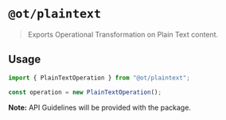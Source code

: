 # `@ot/plaintext`

> Exports Operational Transformation on Plain Text content.

## Usage

```ts
import { PlainTextOperation } from "@ot/plaintext";

const operation = new PlainTextOperation();
```

**Note:** API Guidelines will be provided with the package.
